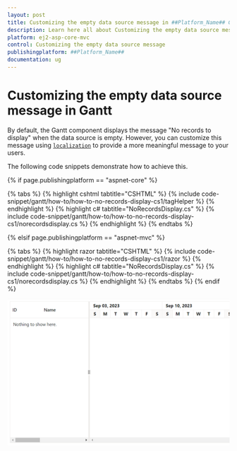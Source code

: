 ```yaml
---
layout: post
title: Customizing the empty data source message in ##Platform_Name## Gantt Component
description: Learn here all about Customizing the empty data source message in Syncfusion ##Platform_Name## Gantt component of Syncfusion Essential JS 2 and more.
platform: ej2-asp-core-mvc
control: Customizing the empty data source message
publishingplatform: ##Platform_Name##
documentation: ug
---
```



# Customizing the empty data source message in Gantt

By default, the Gantt component displays the message "No records to display" when the data source is empty. However, you can customize this message using [`localization`](https://ej2.syncfusion.com/aspnetcore/documentation/gantt/global-local#localization) to provide a more meaningful message to your users.

The following code snippets demonstrate how to achieve this.

{% if page.publishingplatform == "aspnet-core" %}

{% tabs %}
{% highlight cshtml tabtitle="CSHTML" %}
{% include code-snippet/gantt/how-to/how-to-no-records-display-cs1/tagHelper %}
{% endhighlight %}
{% highlight c# tabtitle="NoRecordsDisplay.cs" %}
{% include code-snippet/gantt/how-to/how-to-no-records-display-cs1/norecordsdisplay.cs %}
{% endhighlight %}
{% endtabs %}

{% elsif page.publishingplatform == "aspnet-mvc" %}

{% tabs %}
{% highlight razor tabtitle="CSHTML" %}
{% include code-snippet/gantt/how-to/how-to-no-records-display-cs1/razor %}
{% endhighlight %}
{% highlight c# tabtitle="NoRecordsDisplay.cs" %}
{% include code-snippet/gantt/how-to/how-to-no-records-display-cs1/norecordsdisplay.cs %}
{% endhighlight %}
{% endtabs %}
{% endif %}

![Alt text](../images/norecordsdisplay.png)